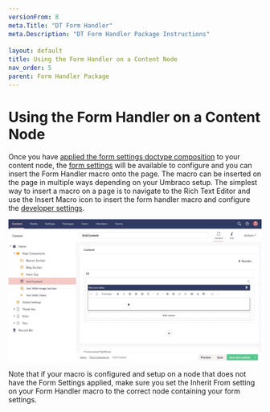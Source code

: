 ```yaml
---
versionFrom: 8
meta.Title: "DT Form Handler"
meta.Description: "DT Form Handler Package Instructions"

layout: default
title: Using the Form Handler on a Content Node
nav_order: 5
parent: Form Handler Package
---
```


# Using the Form Handler on a Content Node

Once you have [applied the form settings doctype composition](Doctype-Composition.html#applying-the-form-settings-doctype-composition) to your content node, the [form settings](How-It-Works.html#form-settings-explained) will be available to configure and you can insert the Form Handler macro onto the page. The macro can be inserted on the page in multiple ways depending on your Umbraco setup. The simplest way to insert a macro on a page is to navigate to the Rich Text Editor and use the Insert Macro icon to insert the form handler macro and configure the [developer settings](How-It-Works.html#developer-settings-explained).

![Insert Form Handler Macro In RTE](images/v8/insert-form-handler-macro-rte.gif)

Note that if your macro is configured and setup on a node that does not have the Form Settings applied, make sure you set the Inherit From setting on your Form Handler macro to the correct node containing your form settings.